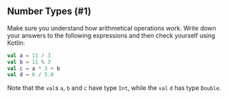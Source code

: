 ## Number Types (#1)

Make sure you understand how arithmetical operations work. Write down your
answers to the following expressions and then check yourself using Kotlin:

```kotlin
val a = 11 / 3
val b = 11 % 3
val c = a * 3 + b
val d = 6 / 5.0
```

Note that the `val`s `a`, `b` and `c` have type `Int`, while the `val`
`d` has type `Double`.